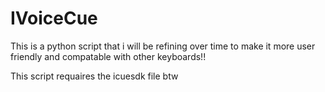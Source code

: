 # IVoiceCue
This is a python script that i will be refining over time to make it more user friendly and compatable with other keyboards!!

This script requaires the icuesdk file btw
